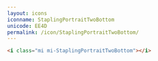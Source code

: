 ```yaml
---
layout: icons
iconname: StaplingPortraitTwoBottom
unicode: EE4D
permalink: /icon/StaplingPortraitTwoBottom/
---
```


``` html
<i class="mi mi-StaplingPortraitTwoBottom"></i>
```
